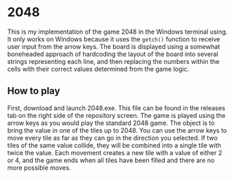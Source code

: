 # 2048

This is my implementation of the game 2048 in the Windows terminal using. It only works on Windows because it uses the `getch()` function to receive user input from the arrow keys. The board is displayed using a somewhat boneheaded approach of hardcoding the layout of the board into several strings representing each line, and then replacing the numbers within the cells with their correct values determined from the game logic. 

## How to play
First, download and launch 2048.exe. This file can be found in the releases tab on the right side of the repository screen. The game is played using the arrow keys as you would play the standard 2048 game. The object is to bring the value in one of the tiles up to 2048. You can use the arrow keys to move every tile as far as they can go in the direction you selected. If two tiles of the same value collide, they will be combined into a single tile with twice the value. Each movement creates a new tile with a value of either 2 or 4, and the game ends when all tiles have been filled and there are no more possible moves. 
